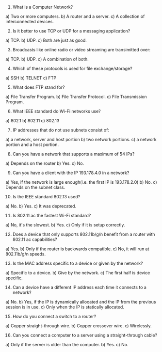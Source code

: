 1. What is a Computer Network?

a) Two or more computers.
b) A router and a server.
c) A collection of interconnected devices.

2. Is it better to use TCP or UDP for a messaging application?

a) TCP.
b) UDP.
c) Both are just as good.

3. Broadcasts like online radio or video streaming are transimitted over:

a) TCP.
b) UDP.
c) A combination of both.

4. Which of these protocols is used for file exchange/storage?

a) SSH
b) TELNET
c) FTP

5. What does FTP stand for?

a) File Transfer Program.
b) File Transfer Protocol.
c) File Transmission Program.

6. What IEEE standard do Wi-Fi networks use?

a) 802.1
b) 802.11
c) 802.13

7. IP addresses that do not use subnets consist of:

a) a network, server and host portion
b) two network portions.
c) a network portion and a host portion.

8. Can you have a network that supports a maximum of 54 IPs?

a) Depends on the router
b) Yes.
c) No.

9. Can you have a client with the IP 193.178.4.0 in a network?

a) Yes, if the network is large enough(i.e. the first IP is 193.178.2.0)
b) No.
c) Depends on the subnet class.

10. Is the IEEE standard 802.13 used?

a) No.
b) Yes.
c) It was deprecated.

11. Is 802.11 ac the fastest Wi-Fi standard?

a) No, it's the slowest.
b) Yes.
c) Only if it is setup correctly.

12. Does a device that only supports 802.11b/g/n benefit from a router with 802.11 ac capabilities?

a) Yes.
b) Only if the router is backwards compatible.
c) No, it will run at 802.11b/g/n speeds.

13. Is the MAC address specific to a device or given by the network?

a) Specific to a device.
b) Give by the network.
c) The first half is device specific.

14. Can a device have a different IP address each time it connects to a network?

a) No.
b) Yes, if the IP is dynamically allocated and the IP from the previous session is in use.
c) Only when the IP is statically allocated.

15. How do you connect a switch to a router?

a) Copper straight-through wire.
b) Copper crossover wire.
c) Wirelessly.

16. Can you connect a computer to a server using a straight-through cable?

a) Only if the server is older than the computer.
b) Yes.
c) No.




